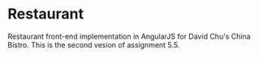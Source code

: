 # Restaurant

Restaurant front-end implementation in AngularJS for David Chu's China Bistro.
This is the second vesion of assignment 5.5.
